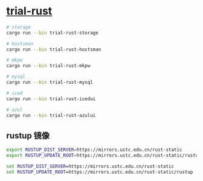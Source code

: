 # [trial-rust](https://github.com/chaosannals/trial-rust)

```bash
# storage
cargo run --bin trial-rust-storage

# hostsman
cargo run --bin trial-rust-hostsman

# mkpw
cargo run --bin trial-rust-mkpw

# mysql
cargo run --bin trial-rust-mysql

# iced
cargo run --bin trial-rust-icedui

# azul
cargo run --bin trial-rust-azului
```

## rustup 镜像

```sh
export RUSTUP_DIST_SERVER=https://mirrors.ustc.edu.cn/rust-static
export RUSTUP_UPDATE_ROOT=https://mirrors.ustc.edu.cn/rust-static/rustup
```

```cmd
set RUSTUP_DIST_SERVER=https://mirrors.ustc.edu.cn/rust-static
set RUSTUP_UPDATE_ROOT=https://mirrors.ustc.edu.cn/rust-static/rustup
```
